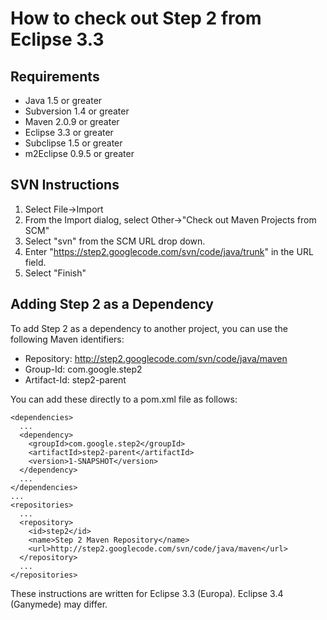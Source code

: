 # How to check out Step 2 from Eclipse 3.3 #

## Requirements ##

  * Java 1.5 or greater
  * Subversion 1.4 or greater
  * Maven 2.0.9 or greater
  * Eclipse 3.3 or greater
  * Subclipse 1.5 or greater
  * m2Eclipse 0.9.5 or greater

## SVN Instructions ##

  1. Select File->Import
  1. From the Import dialog, select Other->"Check out Maven Projects from SCM"
  1. Select "svn" from the SCM URL drop down.
  1. Enter "https://step2.googlecode.com/svn/code/java/trunk" in the URL field.
  1. Select "Finish"

## Adding Step 2 as a Dependency ##

To add Step 2 as a dependency to another project, you can use the following Maven identifiers:
  * Repository: http://step2.googlecode.com/svn/code/java/maven
  * Group-Id: com.google.step2
  * Artifact-Id: step2-parent

You can add these directly to a pom.xml file as follows:
```
<dependencies>
  ...
  <dependency>
    <groupId>com.google.step2</groupId>
    <artifactId>step2-parent</artifactId>
    <version>1-SNAPSHOT</version>
  </dependency>
  ...
</dependencies>
...
<repositories>
  ...
  <repository>
    <id>step2</id>
    <name>Step 2 Maven Repository</name>
    <url>http://step2.googlecode.com/svn/code/java/maven</url>
  </repository>
  ...
</repositories>
```

These instructions are written for Eclipse 3.3 (Europa). Eclipse 3.4 (Ganymede) may differ.